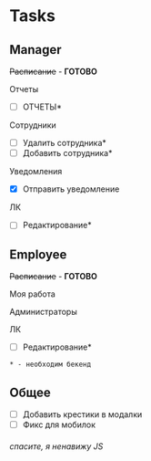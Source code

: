 # Tasks

## **Manager**

~~Расписание~~ - **ГОТОВО**

Отчеты

- [ ] ОТЧЕТЫ*

Сотрудники

- [ ] Удалить сотрудника*
- [ ] Добавить сотрудника*

Уведомления

- [x] Отправить уведомление

ЛК

- [ ] Редактирование*

## **Employee**

~~Расписание~~ - **ГОТОВО**

Моя работа

Администраторы

ЛК

- [ ] Редактирование*

`* - необходим бекенд`

## **Общее**

- [ ] Добавить крестики в модалки
- [ ] Фикс для мобилок

###### спасите, я ненавижу JS
